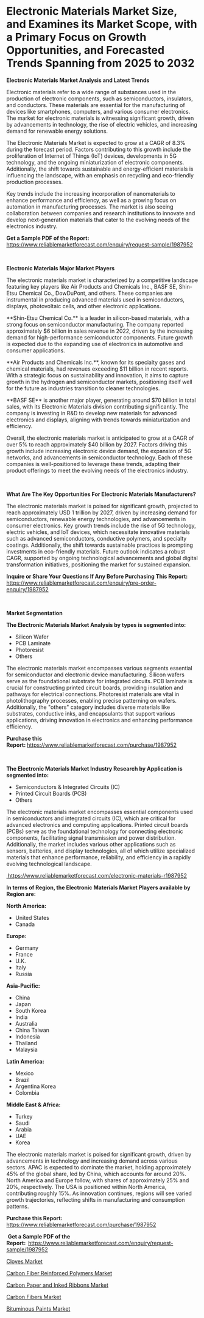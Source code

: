 <p><h1>Electronic Materials Market Size, and Examines its Market Scope, with a Primary Focus on Growth Opportunities, and Forecasted Trends Spanning from 2025 to 2032</h1></p><p><strong>Electronic Materials Market Analysis and Latest Trends</strong></p>
<p><p>Electronic materials refer to a wide range of substances used in the production of electronic components, such as semiconductors, insulators, and conductors. These materials are essential for the manufacturing of devices like smartphones, computers, and various consumer electronics. The market for electronic materials is witnessing significant growth, driven by advancements in technology, the rise of electric vehicles, and increasing demand for renewable energy solutions.</p><p>The Electronic Materials Market is expected to grow at a CAGR of 8.3% during the forecast period. Factors contributing to this growth include the proliferation of Internet of Things (IoT) devices, developments in 5G technology, and the ongoing miniaturization of electronic components. Additionally, the shift towards sustainable and energy-efficient materials is influencing the landscape, with an emphasis on recycling and eco-friendly production processes.</p><p>Key trends include the increasing incorporation of nanomaterials to enhance performance and efficiency, as well as a growing focus on automation in manufacturing processes. The market is also seeing collaboration between companies and research institutions to innovate and develop next-generation materials that cater to the evolving needs of the electronics industry.</p></p>
<p><strong>Get a Sample PDF of the Report:&nbsp;</strong> <a href="https://www.reliablemarketforecast.com/enquiry/request-sample/1987952?utm_campaign=1169&utm_medium=2&utm_source=Github&utm_content=ia&utm_term=01042025&utm_id=electronic-materials">https://www.reliablemarketforecast.com/enquiry/request-sample/1987952</a></p>
<p>&nbsp;</p>
<p><strong>Electronic Materials Major Market Players</strong></p>
<p><p>The electronic materials market is characterized by a competitive landscape featuring key players like Air Products and Chemicals Inc., BASF SE, Shin-Etsu Chemical Co., DowDuPont, and others. These companies are instrumental in producing advanced materials used in semiconductors, displays, photovoltaic cells, and other electronic applications.</p><p>**Shin-Etsu Chemical Co.** is a leader in silicon-based materials, with a strong focus on semiconductor manufacturing. The company reported approximately $6 billion in sales revenue in 2022, driven by the increasing demand for high-performance semiconductor components. Future growth is expected due to the expanding use of electronics in automotive and consumer applications.</p><p>**Air Products and Chemicals Inc.**, known for its specialty gases and chemical materials, had revenues exceeding $11 billion in recent reports. With a strategic focus on sustainability and innovation, it aims to capture growth in the hydrogen and semiconductor markets, positioning itself well for the future as industries transition to cleaner technologies.</p><p>**BASF SE** is another major player, generating around $70 billion in total sales, with its Electronic Materials division contributing significantly. The company is investing in R&D to develop new materials for advanced electronics and displays, aligning with trends towards miniaturization and efficiency.</p><p>Overall, the electronic materials market is anticipated to grow at a CAGR of over 5% to reach approximately $40 billion by 2027. Factors driving this growth include increasing electronic device demand, the expansion of 5G networks, and advancements in semiconductor technology. Each of these companies is well-positioned to leverage these trends, adapting their product offerings to meet the evolving needs of the electronics industry.</p></p>
<p>&nbsp;</p>
<p><strong>What Are The Key Opportunities For Electronic Materials Manufacturers?</strong></p>
<p><p>The electronic materials market is poised for significant growth, projected to reach approximately USD 1 trillion by 2027, driven by increasing demand for semiconductors, renewable energy technologies, and advancements in consumer electronics. Key growth trends include the rise of 5G technology, electric vehicles, and IoT devices, which necessitate innovative materials such as advanced semiconductors, conductive polymers, and specialty coatings. Additionally, the shift towards sustainable practices is prompting investments in eco-friendly materials. Future outlook indicates a robust CAGR, supported by ongoing technological advancements and global digital transformation initiatives, positioning the market for sustained expansion.</p></p>
<p><strong>Inquire or Share Your Questions If Any Before Purchasing This Report:</strong> <a href="https://www.reliablemarketforecast.com/enquiry/pre-order-enquiry/1987952?utm_campaign=1169&utm_medium=2&utm_source=Github&utm_content=ia&utm_term=01042025&utm_id=electronic-materials">https://www.reliablemarketforecast.com/enquiry/pre-order-enquiry/1987952</a></p>
<p>&nbsp;</p>
<p><strong>Market Segmentation</strong></p>
<p><strong>The Electronic Materials Market Analysis by types is segmented into:</strong></p>
<p><ul><li>Silicon Wafer</li><li>PCB Laminate</li><li>Photoresist</li><li>Others</li></ul></p>
<p><p>The electronic materials market encompasses various segments essential for semiconductor and electronic device manufacturing. Silicon wafers serve as the foundational substrate for integrated circuits. PCB laminate is crucial for constructing printed circuit boards, providing insulation and pathways for electrical connections. Photoresist materials are vital in photolithography processes, enabling precise patterning on wafers. Additionally, the "others" category includes diverse materials like substrates, conductive inks, and encapsulants that support various applications, driving innovation in electronics and enhancing performance efficiency.</p></p>
<p><strong>Purchase this Report:&nbsp;</strong><a href="https://www.reliablemarketforecast.com/purchase/1987952?utm_campaign=1169&utm_medium=2&utm_source=Github&utm_content=ia&utm_term=01042025&utm_id=electronic-materials">https://www.reliablemarketforecast.com/purchase/1987952</a></p>
<p>&nbsp;</p>
<p><strong>The Electronic Materials Market Industry Research by Application is segmented into:</strong></p>
<p><ul><li>Semiconductors & Integrated Circuits (IC)</li><li>Printed Circuit Boards (PCB)</li><li>Others</li></ul></p>
<p><p>The electronic materials market encompasses essential components used in semiconductors and integrated circuits (IC), which are critical for advanced electronics and computing applications. Printed circuit boards (PCBs) serve as the foundational technology for connecting electronic components, facilitating signal transmission and power distribution. Additionally, the market includes various other applications such as sensors, batteries, and display technologies, all of which utilize specialized materials that enhance performance, reliability, and efficiency in a rapidly evolving technological landscape.</p></p>
<p><a href="https://www.reliablemarketforecast.com/electronic-materials-r1987952?utm_campaign=1169&utm_medium=2&utm_source=Github&utm_content=ia&utm_term=01042025&utm_id=electronic-materials">&nbsp;https://www.reliablemarketforecast.com/electronic-materials-r1987952</a></p>
<p><strong>In terms of Region, the Electronic Materials Market Players available by Region are:</strong></p>
<p>
    <p> <strong> North America: </strong>
        <ul>
            <li>United States</li>
            <li>Canada</li>
        </ul>
        </p> 
    <p> <strong> Europe: </strong>
        <ul>
            <li>Germany</li>
            <li>France</li>
            <li>U.K.</li>
            <li>Italy</li>
            <li>Russia</li>
        </ul>
        </p> 
    <p> <strong> Asia-Pacific: </strong>
        <ul>
            <li>China</li>
            <li>Japan</li>
            <li>South Korea</li>
            <li>India</li>
            <li>Australia</li>
            <li>China Taiwan</li>
            <li>Indonesia</li>
            <li>Thailand</li>
            <li>Malaysia</li>
        </ul>
        </p> 
    <p> <strong> Latin America: </strong>
        <ul>
            <li>Mexico</li>
            <li>Brazil</li>
            <li>Argentina Korea</li>
            <li>Colombia</li>
        </ul>
        </p> 
    <p> <strong> Middle East & Africa: </strong>
        <ul>
            <li>Turkey</li>
            <li>Saudi</li>
            <li>Arabia</li>
            <li>UAE</li>
            <li>Korea</li>
        </ul>
    </p>
    </p>
<p><p>The electronic materials market is poised for significant growth, driven by advancements in technology and increasing demand across various sectors. APAC is expected to dominate the market, holding approximately 45% of the global share, led by China, which accounts for around 20%. North America and Europe follow, with shares of approximately 25% and 20%, respectively. The USA is positioned within North America, contributing roughly 15%. As innovation continues, regions will see varied growth trajectories, reflecting shifts in manufacturing and consumption patterns.</p></p>
<p><strong>Purchase this Report: </strong><a href="https://www.reliablemarketforecast.com/purchase/1987952?utm_campaign=1169&utm_medium=2&utm_source=Github&utm_content=ia&utm_term=01042025&utm_id=electronic-materials">https://www.reliablemarketforecast.com/purchase/1987952</a></p>
<p>&nbsp;<strong>Get a Sample PDF of the Report:&nbsp;&nbsp;</strong><a href="https://www.reliablemarketforecast.com/enquiry/request-sample/1987952?utm_campaign=1169&utm_medium=2&utm_source=Github&utm_content=ia&utm_term=01042025&utm_id=electronic-materials">https://www.reliablemarketforecast.com/enquiry/request-sample/1987952</a></p>
<p><strong></strong></p>
<p><p><a href="https://github.com/milievkulov/Market-Research-Report-List-1/blob/main/cloves-market.md?utm_campaign=1169&utm_medium=2&utm_source=Github&utm_content=ia&utm_term=01042025&utm_id=electronic-materials">Cloves Market</a></p><p><a href="https://github.com/steegeneat/Market-Research-Report-List-1/blob/main/carbon-fiber-reinforced-polymers-market.md?utm_campaign=1169&utm_medium=2&utm_source=Github&utm_content=ia&utm_term=01042025&utm_id=electronic-materials">Carbon Fiber Reinforced Polymers Market</a></p><p><a href="https://github.com/enieyfabius/Market-Research-Report-List-1/blob/main/carbon-paper-and-inked-ribbons-market.md?utm_campaign=1169&utm_medium=2&utm_source=Github&utm_content=ia&utm_term=01042025&utm_id=electronic-materials">Carbon Paper and Inked Ribbons Market</a></p><p><a href="https://github.com/payareganiou/Market-Research-Report-List-1/blob/main/carbon-fibers-market.md?utm_campaign=1169&utm_medium=2&utm_source=Github&utm_content=ia&utm_term=01042025&utm_id=electronic-materials">Carbon Fibers Market</a></p><p><a href="https://github.com/lontohhikma/Market-Research-Report-List-1/blob/main/bituminous-paints-market.md?utm_campaign=1169&utm_medium=2&utm_source=Github&utm_content=ia&utm_term=01042025&utm_id=electronic-materials">Bituminous Paints Market</a></p></p>